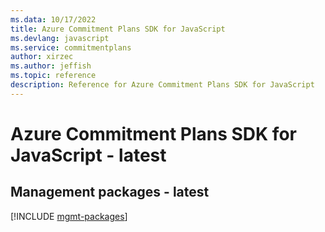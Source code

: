 ```yaml
---
ms.data: 10/17/2022
title: Azure Commitment Plans SDK for JavaScript
ms.devlang: javascript
ms.service: commitmentplans
author: xirzec
ms.author: jeffish
ms.topic: reference
description: Reference for Azure Commitment Plans SDK for JavaScript
---
```

# Azure Commitment Plans SDK for JavaScript - latest

## Management packages - latest
[!INCLUDE [mgmt-packages](commitment-plans-mgmt-index.md)]